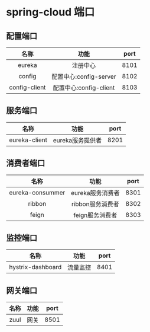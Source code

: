 # spring-cloud 端口


## 配置端口
|名称|功能|port|
|:---:|:---:|:---:|
|eureka | 注册中心 | 8101 |
|config|配置中心:config-server|8102|
|config-client|配置中心:config-client|8103|


## 服务端口
|名称|功能|port|
|:---:|:---:|:---:|
| eureka-client | eureka服务提供者 | 8201 |


## 消费者端口
|名称|功能|port|
|:---:|:---:|:---:|
| eureka-consummer | eureka服务消费者 | 8301 |
| ribbon | ribbon服务消费者 | 8302 |
| feign|feign服务消费者|8303|


## 监控端口
|名称|功能|port|
|:---:|:---:|:---:|
|hystrix-dashboard|流量监控|8401|

## 网关端口
|名称|功能|port|
|:---:|:---:|:---:|
|zuul|网关|8501|